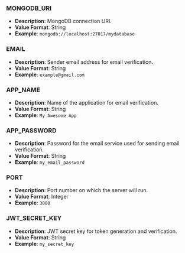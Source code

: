 ### MONGODB_URI

- **Description**: MongoDB connection URI.
- **Value Format**: String
- **Example**: `mongodb://localhost:27017/mydatabase`

### EMAIL

- **Description**: Sender email address for email verification.
- **Value Format**: String
- **Example**: `example@gmail.com`

### APP_NAME

- **Description**: Name of the application for email verification.
- **Value Format**: String
- **Example**: `My Awesome App`

### APP_PASSWORD

- **Description**: Password for the email service used for sending email verification.
- **Value Format**: String
- **Example**: `my_email_password`

### PORT

- **Description**: Port number on which the server will run.
- **Value Format**: Integer
- **Example**: `3000`

### JWT_SECRET_KEY

- **Description**: JWT secret key for token generation and verification.
- **Value Format**: String
- **Example**: `my_secret_key`